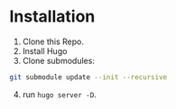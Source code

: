 # Installation
1. Clone this Repo.
2. Install Hugo
3. Clone submodules:
```bash
git submodule update --init --recursive
```
4. run `hugo server -D`.